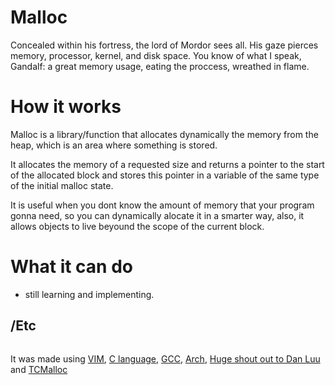 #   Malloc
Concealed within his fortress, the lord of Mordor sees all. His gaze pierces memory, processor, kernel, and disk space. You know of what I speak, Gandalf: a great memory usage, eating the proccess, wreathed in flame.

#   How it works
Malloc is a library/function that allocates dynamically the memory from the heap, which is an area where something is stored.

It allocates the memory of a requested size and returns a pointer to the start of the allocated block and stores this pointer in a variable of the same type of the initial malloc state.

 It is useful when you dont know the amount of memory that your program gonna need, so you can dynamically alocate it in a smarter way, also, it allows objects to live beyound the scope of the current block.

#   What it can do
* still learning and implementing.

## /Etc

```c

```

It was made using [VIM](https://www.vim.org/), [C language](https://www.iso.org/standard/74528.html), [GCC](https://gcc.gnu.org/), [Arch](https://archlinux.org/), [Huge shout out to Dan Luu](https://twitter.com/danluu) and [TCMalloc](http://goog-perftools.sourceforge.net/doc/tcmalloc.html)
